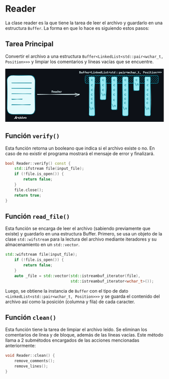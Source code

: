 # Reader

La clase reader es la que tiene la tarea de leer el archivo y guardarlo en una
estructura `Buffer`. La forma en que lo hace es siguiendo estos pasos:

## Tarea Principal

Convertir el archivo a una estructura `Buffer<LinkedList<std::pair<wchar_t, 
Position>>>` y limpiar los comentarios y líneas vacías que se encuentre.

<img src="../docs_resources/file_to_buff.png" alt="Conversión de archivo a Buffer">

## Función `verify()`

Esta función retorna un booleano que indica si el archivo existe o no. En caso de no
existir el programa mostrará el mensaje de error y finalizará.

```cpp
bool Reader::verify() const {
    std::ifstream file(input_file);
    if (!file.is_open()) {
        return false;
    }
    file.close();
    return true;
}
```

## Función `read_file()`

Esta función se encarga de leer el archivo (sabiendo previamente que existe) y
guardarlo en una estructura Buffer.
Primero, se usa un objeto de la clase `std::wifstream` para la lectura del archivo
mediante iteradores y su almacenamiento en un `std::vector`.

```cpp
std::wifstream file(input_file);
    if (!file.is_open()) {
        return false;
    }
    auto _file = std::vector(std::istreambuf_iterator(file),
                             std::istreambuf_iterator<wchar_t>());
```

Luego, se obtiene la instancia de `Buffer` con el tipo de dato
`<LinkedList<std::pair<wchar_t, Position>>>` y se guarda el contenido del archivo así
como la posición (columna y fila) de cada caracter.

## Función `clean()`

Esta función tiene la tarea de limpiar el archivo leído. Se eliminan los comentarios 
de línea y de bloque, además de las líneas vacías. Este método llama a 2 submétodos 
encargados de las acciones mencionadas anteriormente:

```cpp
void Reader::clean() {
    remove_comments();
    remove_lines();
}
```